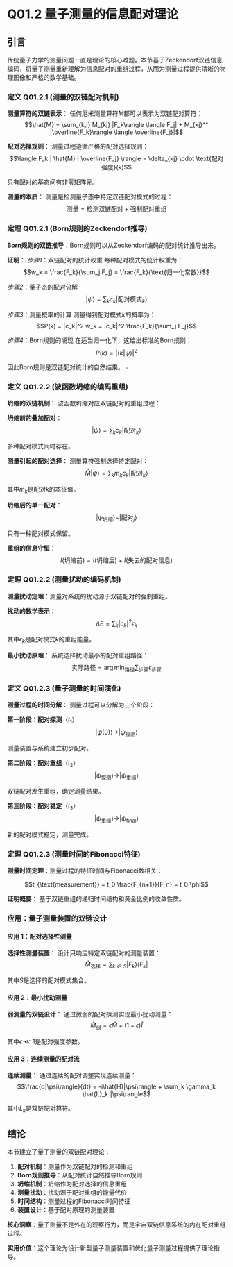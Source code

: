 # Q01.2 量子测量的信息配对理论

## 引言

传统量子力学的测量问题一直是理论的核心难题。本节基于Zeckendorf双链信息编码，将量子测量重新理解为信息配对的重组过程，从而为测量过程提供清晰的物理图像和严格的数学基础。

### 定义 Q01.2.1 (测量的双链配对机制)

**测量算符的双链表示**：
任何厄米测量算符$\hat{M}$都可以表示为双链配对算符：
$$\hat{M} = \sum_{k,j} M_{kj} |F_k\rangle \langle F_j| + M_{kj}^* |\overline{F_k}\rangle \langle \overline{F_j}|$$

**配对选择规则**：
测量过程遵循严格的配对选择规则：
$$\langle F_k | \hat{M} | \overline{F_j} \rangle = \delta_{kj} \cdot \text{配对强度}(k)$$

只有配对的基态间有非零矩阵元。

**测量的本质**：
测量是检测量子态中特定双链配对模式的过程：
$$\text{测量} = \text{检测双链配对} + \text{强制配对重组}$$

### 定理 Q01.2.1 (Born规则的Zeckendorf推导)

**Born规则的双链推导**：Born规则可以从Zeckendorf编码的配对统计推导出来。

**证明**：
*步骤1*：双链配对的统计权重
每种配对模式的统计权重为：
$$w_k = \frac{F_k}{\sum_j F_j} = \frac{F_k}{\text{归一化常数}}$$

*步骤2*：量子态的配对分解
$$|\psi\rangle = \sum_k c_k |\text{配对模式}_k\rangle$$

*步骤3*：测量概率的计算
测量得到配对模式$k$的概率为：
$$P(k) = |c_k|^2 w_k = |c_k|^2 \frac{F_k}{\sum_j F_j}$$

*步骤4*：Born规则的涌现
在适当归一化下，这给出标准的Born规则：
$$P(k) = |\langle k | \psi \rangle|^2$$

因此Born规则是双链配对统计的自然结果。 $\square$

### 定义 Q01.2.2 (波函数坍缩的编码重组)

**坍缩的双链机制**：
波函数坍缩对应双链配对的重组过程：

**坍缩前的叠加配对**：
$$|\psi\rangle = \sum_k c_k |\text{配对}_k\rangle$$

多种配对模式同时存在。

**测量引起的配对选择**：
测量算符强制选择特定配对：
$$\hat{M} |\psi\rangle = \sum_k m_k c_k |\text{配对}_k\rangle$$

其中$m_k$是配对$k$的本征值。

**坍缩后的单一配对**：
$$|\psi_{\text{坍缩}}\rangle = |\text{配对}_j\rangle$$

只有一种配对模式保留。

**重组的信息守恒**：
$$I(\text{坍缩前}) = I(\text{坍缩后}) + I(\text{失去的配对信息})$$

### 定理 Q01.2.2 (测量扰动的编码机制)

**测量扰动定理**：测量对系统的扰动源于双链配对的强制重组。

**扰动的数学表示**：
$$\Delta E = \sum_k |c_k|^2 \epsilon_k$$

其中$\epsilon_k$是配对模式$k$的重组能量。

**最小扰动原理**：
系统选择扰动最小的配对重组路径：
$$\text{实际路径} = \arg\min_{\text{路径}} \sum_{\text{步骤}} \epsilon_{\text{步骤}}$$

### 定义 Q01.2.3 (量子测量的时间演化)

**测量过程的时间分解**：
测量过程可以分解为三个阶段：

**第一阶段：配对探测**（$t_1$）
$$|\psi(0)\rangle \to |\psi_{\text{探测}}\rangle$$

测量装置与系统建立初步配对。

**第二阶段：配对重组**（$t_2$）
$$|\psi_{\text{探测}}\rangle \to |\psi_{\text{重组}}\rangle$$

双链配对发生重组，确定测量结果。

**第三阶段：配对稳定**（$t_3$）
$$|\psi_{\text{重组}}\rangle \to |\psi_{\text{final}}\rangle$$

新的配对模式稳定，测量完成。

### 定理 Q01.2.3 (测量时间的Fibonacci特征)

**测量时间定理**：测量过程的特征时间与Fibonacci数相关：

$$t_{\text{measurement}} = t_0 \frac{F_{n+1}}{F_n} = t_0 \phi$$

**证明概要**：
基于双链重组的递归时间结构和黄金比例的收敛性质。

### 应用：量子测量装置的双链设计

#### 应用 1：配对选择性测量

**选择性测量装置**：
设计只响应特定双链配对的测量装置：
$$\hat{M}_{\text{选择}} = \sum_{k \in S} |F_k\rangle \langle F_k|$$

其中$S$是选择的配对模式集合。

#### 应用 2：最小扰动测量

**弱测量的双链设计**：
通过微弱的配对探测实现最小扰动测量：
$$\hat{M}_{\text{弱}} = \epsilon \hat{M} + (1-\epsilon) \hat{I}$$

其中$\epsilon \ll 1$是配对强度参数。

#### 应用 3：连续测量的配对流

**连续测量**：
通过连续的配对调整实现连续测量：
$$\frac{d|\psi\rangle}{dt} = -i\hat{H}|\psi\rangle + \sum_k \gamma_k \hat{L}_k |\psi\rangle$$

其中$\hat{L}_k$是双链配对算符。

## 结论

本节建立了量子测量的双链配对理论：

1. **配对机制**：测量作为双链配对的检测和重组
2. **Born规则推导**：从配对统计自然推导Born规则
3. **坍缩机制**：坍缩作为配对选择的信息重组
4. **测量扰动**：扰动源于配对重组的能量代价
5. **时间结构**：测量过程的Fibonacci时间特征
6. **装置设计**：基于配对原理的测量装置

**核心洞察**：量子测量不是外在的观察行为，而是宇宙双链信息系统的内在配对重组过程。

**实用价值**：这个理论为设计新型量子测量装置和优化量子测量过程提供了理论指导。